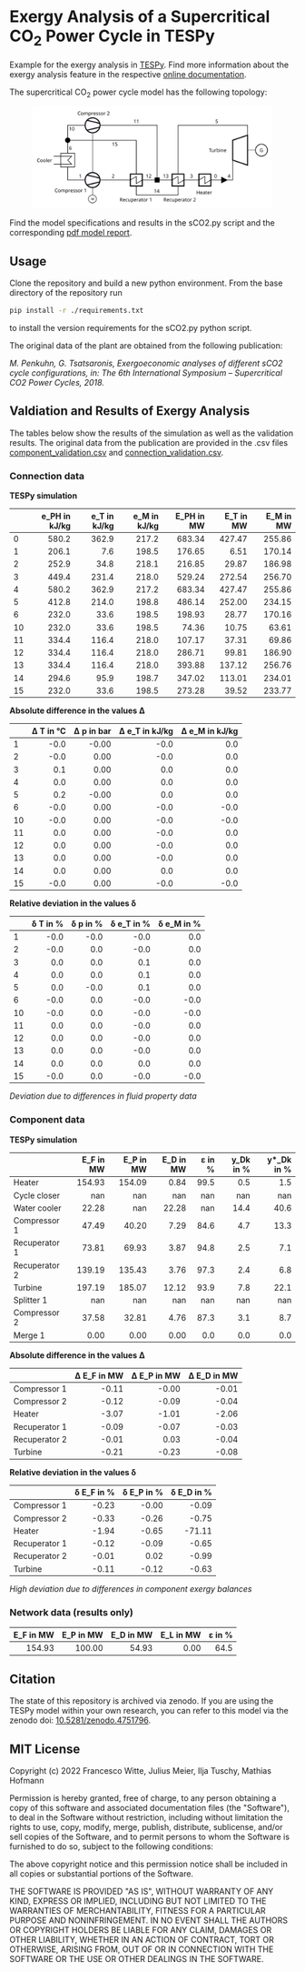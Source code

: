 # Exergy Analysis of a Supercritical CO<sub>2</sub> Power Cycle in TESPy

Example for the exergy analysis in [TESPy][]. Find more information
about the exergy analysis feature in the respective [online
documentation][].

The supercritical CO<sub>2</sub> power cycle model has the following
topology:

<figure>
<img src="./flowsheet.svg" class="align-center" />
</figure>

Find the model specifications and results in the sCO2.py script and the
corresponding [pdf model report][].

## Usage

Clone the repository and build a new python environment. From the base
directory of the repository run

``` bash
pip install -r ./requirements.txt
```

to install the version requirements for the sCO2.py python script.

The original data of the plant are obtained from the following
publication:

*M. Penkuhn, G. Tsatsaronis, Exergoeconomic analyses of different sCO2
cycle configurations, in: The 6th International Symposium –
Supercritical CO2 Power Cycles, 2018.*

## Valdiation and Results of Exergy Analysis

The tables below show the results of the simulation as well as the
validation results. The original data from the publication are provided
in the .csv files [component_validation.csv][] and
[connection_validation.csv][].

### Connection data

**TESPy simulation**

|    |   e_PH in kJ/kg |   e_T in kJ/kg |   e_M in kJ/kg |   E_PH in MW |   E_T in MW |   E_M in MW |
|:---|----------------:|---------------:|---------------:|-------------:|------------:|------------:|
| 0  |           580.2 |          362.9 |          217.2 |       683.34 |      427.47 |      255.86 |
| 1  |           206.1 |            7.6 |          198.5 |       176.65 |        6.51 |      170.14 |
| 2  |           252.9 |           34.8 |          218.1 |       216.85 |       29.87 |      186.98 |
| 3  |           449.4 |          231.4 |          218.0 |       529.24 |      272.54 |      256.70 |
| 4  |           580.2 |          362.9 |          217.2 |       683.34 |      427.47 |      255.86 |
| 5  |           412.8 |          214.0 |          198.8 |       486.14 |      252.00 |      234.15 |
| 6  |           232.0 |           33.6 |          198.5 |       198.93 |       28.77 |      170.16 |
| 10 |           232.0 |           33.6 |          198.5 |        74.36 |       10.75 |       63.61 |
| 11 |           334.4 |          116.4 |          218.0 |       107.17 |       37.31 |       69.86 |
| 12 |           334.4 |          116.4 |          218.0 |       286.71 |       99.81 |      186.90 |
| 13 |           334.4 |          116.4 |          218.0 |       393.88 |      137.12 |      256.76 |
| 14 |           294.6 |           95.9 |          198.7 |       347.02 |      113.01 |      234.01 |
| 15 |           232.0 |           33.6 |          198.5 |       273.28 |       39.52 |      233.77 |

**Absolute difference in the values Δ**

|    |   Δ T in °C |   Δ p in bar |   Δ e_T in kJ/kg |   Δ e_M in kJ/kg |
|:---|------------:|-------------:|-----------------:|-----------------:|
| 1  |        -0.0 |        -0.00 |             -0.0 |              0.0 |
| 2  |        -0.0 |         0.00 |             -0.0 |              0.0 |
| 3  |         0.1 |         0.00 |              0.0 |              0.0 |
| 4  |         0.0 |         0.00 |              0.0 |              0.0 |
| 5  |         0.2 |        -0.00 |              0.0 |              0.0 |
| 6  |        -0.0 |         0.00 |             -0.0 |             -0.0 |
| 10 |        -0.0 |         0.00 |             -0.0 |             -0.0 |
| 11 |         0.0 |         0.00 |             -0.0 |              0.0 |
| 12 |         0.0 |         0.00 |             -0.0 |              0.0 |
| 13 |         0.0 |         0.00 |             -0.0 |              0.0 |
| 14 |         0.0 |         0.00 |              0.0 |              0.0 |
| 15 |        -0.0 |         0.00 |             -0.0 |             -0.0 |

**Relative deviation in the values δ**

|    |   δ T in % |   δ p in % |   δ e_T in % |   δ e_M in % |
|:---|-----------:|-----------:|-------------:|-------------:|
| 1  |       -0.0 |       -0.0 |         -0.0 |          0.0 |
| 2  |       -0.0 |        0.0 |         -0.0 |          0.0 |
| 3  |        0.0 |        0.0 |          0.1 |          0.0 |
| 4  |        0.0 |        0.0 |          0.1 |          0.0 |
| 5  |        0.0 |       -0.0 |          0.1 |          0.0 |
| 6  |       -0.0 |        0.0 |         -0.0 |         -0.0 |
| 10 |       -0.0 |        0.0 |         -0.0 |         -0.0 |
| 11 |        0.0 |        0.0 |         -0.0 |          0.0 |
| 12 |        0.0 |        0.0 |         -0.0 |          0.0 |
| 13 |        0.0 |        0.0 |         -0.0 |          0.0 |
| 14 |        0.0 |        0.0 |          0.0 |          0.0 |
| 15 |       -0.0 |        0.0 |         -0.0 |         -0.0 |

*Deviation due to differences in fluid property data*

### Component data

**TESPy simulation**

|               |   E_F in MW |   E_P in MW |   E_D in MW |   ε in % |   y_Dk in % |   y*_Dk in % |
|:--------------|------------:|------------:|------------:|---------:|------------:|-------------:|
| Heater        |      154.93 |      154.09 |        0.84 |     99.5 |         0.5 |          1.5 |
| Cycle closer  |         nan |         nan |         nan |      nan |         nan |          nan |
| Water cooler  |       22.28 |         nan |       22.28 |      nan |        14.4 |         40.6 |
| Compressor 1  |       47.49 |       40.20 |        7.29 |     84.6 |         4.7 |         13.3 |
| Recuperator 1 |       73.81 |       69.93 |        3.87 |     94.8 |         2.5 |          7.1 |
| Recuperator 2 |      139.19 |      135.43 |        3.76 |     97.3 |         2.4 |          6.8 |
| Turbine       |      197.19 |      185.07 |       12.12 |     93.9 |         7.8 |         22.1 |
| Splitter 1    |         nan |         nan |         nan |      nan |         nan |          nan |
| Compressor 2  |       37.58 |       32.81 |        4.76 |     87.3 |         3.1 |          8.7 |
| Merge 1       |        0.00 |        0.00 |        0.00 |      0.0 |         0.0 |          0.0 |

**Absolute difference in the values Δ**

|               |   Δ E_F in MW |   Δ E_P in MW |   Δ E_D in MW |
|:--------------|--------------:|--------------:|--------------:|
| Compressor 1  |         -0.11 |         -0.00 |         -0.01 |
| Compressor 2  |         -0.12 |         -0.09 |         -0.04 |
| Heater        |         -3.07 |         -1.01 |         -2.06 |
| Recuperator 1 |         -0.09 |         -0.07 |         -0.03 |
| Recuperator 2 |         -0.01 |          0.03 |         -0.04 |
| Turbine       |         -0.21 |         -0.23 |         -0.08 |

**Relative deviation in the values δ**

|               |   δ E_F in % |   δ E_P in % |   δ E_D in % |
|:--------------|-------------:|-------------:|-------------:|
| Compressor 1  |        -0.23 |        -0.00 |        -0.09 |
| Compressor 2  |        -0.33 |        -0.26 |        -0.75 |
| Heater        |        -1.94 |        -0.65 |       -71.11 |
| Recuperator 1 |        -0.12 |        -0.09 |        -0.65 |
| Recuperator 2 |        -0.01 |         0.02 |        -0.99 |
| Turbine       |        -0.11 |        -0.12 |        -0.63 |

*High deviation due to differences in component exergy balances*

### Network data (results only)

|   E_F in MW |   E_P in MW |   E_D in MW |   E_L in MW |   ε in % |
|------------:|------------:|------------:|------------:|---------:|
|      154.93 |      100.00 |       54.93 |        0.00 |     64.5 |

## Citation

The state of this repository is archived via zenodo. If you are using the
TESPy model within your own research, you can refer to this model via the
zenodo doi: [10.5281/zenodo.4751796][].

## MIT License

Copyright (c) 2022 Francesco Witte, Julius Meier, Ilja Tuschy,
Mathias Hofmann

Permission is hereby granted, free of charge, to any person obtaining a copy
of this software and associated documentation files (the "Software"), to deal
in the Software without restriction, including without limitation the rights
to use, copy, modify, merge, publish, distribute, sublicense, and/or sell
copies of the Software, and to permit persons to whom the Software is
furnished to do so, subject to the following conditions:

The above copyright notice and this permission notice shall be included in all
copies or substantial portions of the Software.

THE SOFTWARE IS PROVIDED "AS IS", WITHOUT WARRANTY OF ANY KIND, EXPRESS OR
IMPLIED, INCLUDING BUT NOT LIMITED TO THE WARRANTIES OF MERCHANTABILITY,
FITNESS FOR A PARTICULAR PURPOSE AND NONINFRINGEMENT. IN NO EVENT SHALL THE
AUTHORS OR COPYRIGHT HOLDERS BE LIABLE FOR ANY CLAIM, DAMAGES OR OTHER
LIABILITY, WHETHER IN AN ACTION OF CONTRACT, TORT OR OTHERWISE, ARISING FROM,
OUT OF OR IN CONNECTION WITH THE SOFTWARE OR THE USE OR OTHER DEALINGS IN THE
SOFTWARE.


  [TESPy]: https://github.com/oemof/tespy
  [online documentation]: https://tespy.readthedocs.io/
  [pdf model report]: sCO2_model_report.pdf
  [component_validation.csv]: component_validation.csv
  [connection_validation.csv]: connection_validation.csv
  [10.5281/zenodo.4751796]: https://zenodo.org/record/4751796